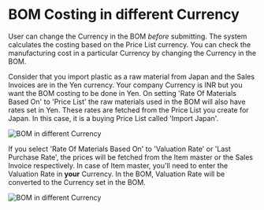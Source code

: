 <!-- add-breadcrumbs -->
# BOM Costing in different Currency

User can change the Currency in the BOM *before* submitting. The system calculates the costing based on the Price List currency. You can check the manufacturing cost in a particular Currency by changing the Currency in the BOM.

Consider that you import plastic as a raw material from Japan and the Sales Invoices are in the Yen currency. Your company Currency is INR but you want the BOM costing to be done in Yen. On setting 'Rate Of Materials Based On' to 'Price List' the raw materials used in the BOM will also have rates set in Yen. These rates are fetched from the Price List you create for Japan. In this case, it is a buying Price List called 'Import Japan'.

![BOM in different Currency](/docs/assets/img/manufacturing/bom-currency.png)

If you select 'Rate Of Materials Based On' to 'Valuation Rate' or 'Last Purchase Rate', the prices will be fetched from the Item master or the Sales Invoice respectively. In case of Item master, you'll need to enter the Valuation Rate in **your** Currency. In the BOM, Valuation Rate will be converted to the Currency set in the BOM.

![BOM in different Currency](/docs/assets/img/manufacturing/bom-currency-1.png)
